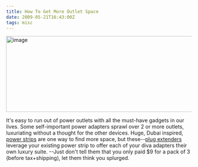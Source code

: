 ```yaml
---
title: How To Get More Outlet Space
date: 2009-05-21T16:43:00Z
tags: misc
---
```

<img alt="image" height="206" src="https://ggr_com.s3.amazonaws.com/images/cord3.jpg" width="512" />
<br/>

It's easy to run out of power outlets with all the must-have gadgets in our lives. Some self-important power adapters sprawl over 2 or more outlets, luxuriating without a thought for the other devices. Huge, Dubai inspired, [power strips][1] are one way to find more space, but these--[plug extenders][2] leverage your existing power strip to offer each of your diva adapters their own luxury suite. --Just don't tell them that you only paid $9 for a pack of 3 (before tax+shipping), let them think you splurged.

 [1]: http://www.amazon.com/Monster-MP-HTS-1000-PowerCenter/dp/B0000E2PMB/ref=sr_1_2?ie=UTF8&s=electronics&qid=1243453825&sr=1-2
 [2]: http://www.amazon.com/Resource-Inc-Plug-Extender-pk/dp/B000KKOE5C/ref=sr_1_5?ie=UTF8&s=electronics&qid=1243453757&sr=8-5E
